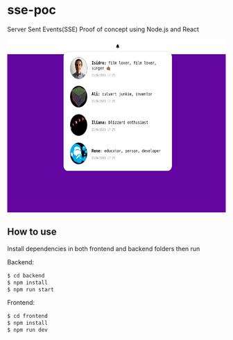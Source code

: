 # sse-poc

Server Sent Events(SSE) Proof of concept using Node.js and React

<img src="https://raw.githubusercontent.com/AntonioRDev/sse-poc/main/notifications-screen.png" height="400px"/>

## How to use

Install dependencies in both frontend and backend folders then run

Backend:

```
$ cd backend
$ npm install
$ npm run start
```

Frontend:

```
$ cd frontend
$ npm install
$ npm run dev
```
